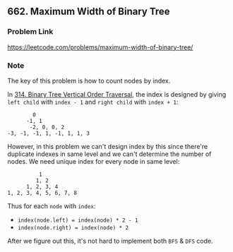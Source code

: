 ## 662. Maximum Width of Binary Tree

### Problem Link 
https://leetcode.com/problems/maximum-width-of-binary-tree/

### Note
The key of this problem is how to count nodes by index. 

In [314. Binary Tree Vertical Order Traversal](https://leetcode.com/problems/binary-tree-vertical-order-traversal/), 
the index is designed by giving `left child` with `index - 1` and `right child` with `index + 1`:
```
	    0
	  -1, 1
       -2, 0, 0, 2
-3, -1, -1, 1, -1, 1, 1, 3
```
However, in this problem we can't design index by this since there're duplicate indexes in same level and we can't 
determine the number of nodes. We need unique index for every node in same level:
```
          1
         1, 2
      1, 2, 3, 4
1, 2, 3, 4, 5, 6, 7, 8
```
Thus for each `node` with `index`:
- `index(node.left) = index(node) * 2 - 1` 
- `index(node.right) = index(node) * 2 `

After we figure out this, it's not hard to implement both `BFS` & `DFS` code.